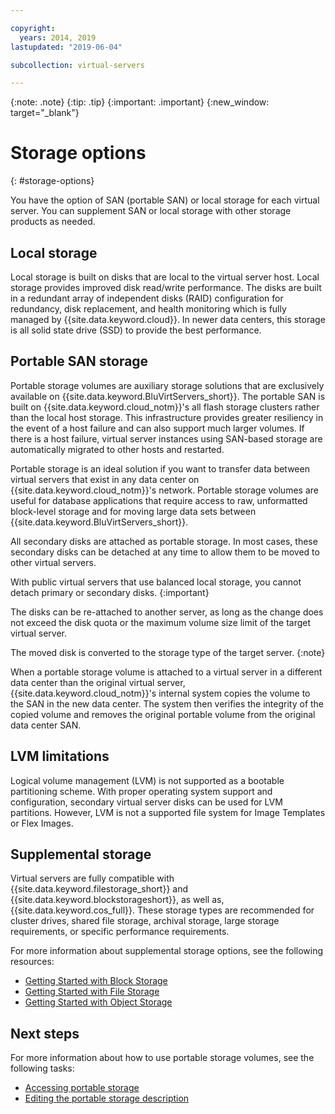 ```yaml
---

copyright:
  years: 2014, 2019
lastupdated: "2019-06-04"

subcollection: virtual-servers

---
```


{:note: .note}
{:tip: .tip}
{:important: .important}
{:new_window: target="_blank"}

# Storage options
{: #storage-options}

You have the option of SAN (portable SAN) or local storage for each virtual server. You can supplement SAN or local storage with other storage products as needed.

## Local storage

Local storage is built on disks that are local to the virtual server host. Local storage provides improved disk read/write performance. The disks are built in a redundant array of independent disks (RAID) configuration for redundancy, disk replacement, and health monitoring which is fully managed by {{site.data.keyword.cloud}}. In newer data centers, this storage is all solid state drive (SSD) to provide the best performance.

## Portable SAN storage

Portable storage volumes are auxiliary storage solutions that are exclusively available on {{site.data.keyword.BluVirtServers_short}}.  The portable SAN is built on {{site.data.keyword.cloud_notm}}'s all flash storage clusters rather than the local host storage. This infrastructure provides greater resiliency in the event of a host failure and can also support much larger volumes. If there is a host failure, virtual server instances using SAN-based storage are automatically migrated to other hosts and restarted.

Portable storage is an ideal solution if you want to transfer data between virtual servers that exist in any data center on {{site.data.keyword.cloud_notm}}'s network. Portable storage volumes are useful for database applications that require access to raw, unformatted block-level storage and for moving large data sets between {{site.data.keyword.BluVirtServers_short}}.

All secondary disks are attached as portable storage. In most cases, these secondary disks can be detached at any time to allow them to be moved to other virtual servers.

With public virtual servers that use balanced local storage, you cannot detach primary or secondary disks.
{:important}

The disks can be re-attached to another server, as long as the change does not exceed the disk quota or the maximum volume size limit of the target virtual server.

The moved disk is converted to the storage type of the target server.
{:note}

When a portable storage volume is attached to a virtual server in a different data center than the original virtual server, {{site.data.keyword.cloud_notm}}'s internal system copies the volume to the SAN in the new data center. The system then verifies the integrity of the copied volume and removes the original portable volume from the original data center SAN.

## LVM limitations

Logical volume management (LVM) is not supported as a bootable partitioning scheme. With proper operating system support and configuration, secondary virtual server disks can be used for LVM partitions. However, LVM is not a supported file system for Image Templates or Flex Images.

## Supplemental storage

Virtual servers are fully compatible with {{site.data.keyword.filestorage_short}} and {{site.data.keyword.blockstorageshort}}, as well as, {{site.data.keyword.cos_full}}. These storage types are recommended for cluster drives, shared file storage, archival storage, large storage requirements, or specific performance requirements.

For more information about supplemental storage options, see the following resources:

* [Getting Started with Block Storage](/docs/infrastructure/BlockStorage?topic=BlockStorage-getting-started)
* [Getting Started with File Storage](/docs/infrastructure/FileStorage?topic=FileStorage-getting-started)
* [Getting Started with Object Storage](/docs/services/cloud-object-storage?topic=cloud-object-storage-getting-started)

## Next steps
For more information about how to use portable storage volumes, see the following tasks:
* [Accessing portable storage](/docs/vsi?topic=virtual-servers-accessing-portable-storage#accessing-portable-storage)
* [Editing the portable storage description](/docs/vsi?topic=virtual-servers-editing-a-portable-storage-description#editing-a-portable-storage-description)
